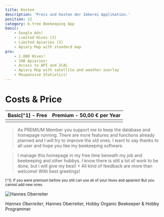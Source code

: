 ```yaml
---
title: Kosten
description: 'Preis und Kosten der Imkerei Applikation.'
position: 12
category: b.tree Beekeeping App
basic:
    - Google Ads!
    - Limited Hives (3)
    - Limited Apiaries (3)
    - Apiary Map with standard map
pro:
    - 1.000 Hives!
    - 100 Apiaries!
    - Access to API and ICAL
    - Apiary Map with satellite and weather overlay
    - Responsive Statistics!
---
```


# Costs & Price

|**Basic[^1] - Free** | **Premium - 50,00 € per Year** |
|-|-|
|<BaseList :items="basic" icon-color="text-orange-500"></BaseList>|<BaseList :items="pro" icon-color="text-green-500"></BaseList>|

> As PREMIUM Member you support me to keep the database and homepage running. There are more features and functions already planned and I will try to improve the old ones. I want to say thanks to all user and hope you like my beekeeping software.

> I manage this homepage in my free time beneath my job and beekeeping and other hobbys. I know there is still a lot of work to be done, but i will give my best! <
All kind of feedback are more than welcome!
With best greetings!

<small> [^1]: If you were premium before you still can use all of your hives and apiaries! But you cannot add new ones.</small>

<CallToActionContent></CallToActionContent>

<img src="../img/hannes.jpg" alt="Hannes Oberreiter" loading="lazy">

_Hannes Oberreiter_, Hannes Oberreiter, Hobby Organic Beekeeper & Hobby Programmer
